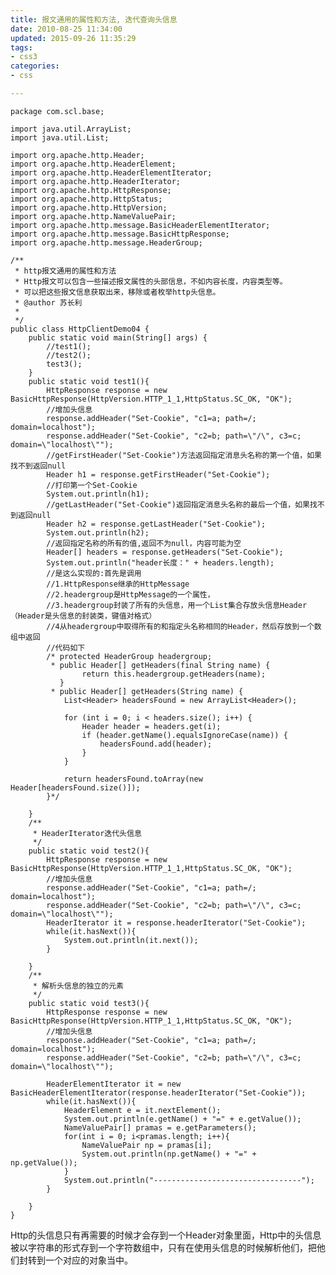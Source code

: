 ```yaml
---
title: 报文通用的属性和方法, 迭代查询头信息
date: 2010-08-25 11:34:00
updated: 2015-09-26 11:35:29
tags: 
- css3
categories: 
- css

---
```

    package com.scl.base;
    
    import java.util.ArrayList;
    import java.util.List;
    
    import org.apache.http.Header;
    import org.apache.http.HeaderElement;
    import org.apache.http.HeaderElementIterator;
    import org.apache.http.HeaderIterator;
    import org.apache.http.HttpResponse;
    import org.apache.http.HttpStatus;
    import org.apache.http.HttpVersion;
    import org.apache.http.NameValuePair;
    import org.apache.http.message.BasicHeaderElementIterator;
    import org.apache.http.message.BasicHttpResponse;
    import org.apache.http.message.HeaderGroup;
    


<!--more-->


    /**
     * http报文通用的属性和方法
     * Http报文可以包含一些描述报文属性的头部信息，不如内容长度，内容类型等。
     * 可以把这些报文信息获取出来，移除或者枚举http头信息。
     * @author 苏长利
     *
     */
    public class HttpClientDemo04 {
    	public static void main(String[] args) {
    		//test1();
    		//test2();
    		test3();
    	}
    	public static void test1(){
    		HttpResponse response = new BasicHttpResponse(HttpVersion.HTTP_1_1,HttpStatus.SC_OK, "OK");
    		//增加头信息
    		response.addHeader("Set-Cookie", "c1=a; path=/; domain=localhost");
    		response.addHeader("Set-Cookie", "c2=b; path=\"/\", c3=c; domain=\"localhost\"");
    		//getFirstHeader("Set-Cookie")方法返回指定消息头名称的第一个值，如果找不到返回null
    		Header h1 = response.getFirstHeader("Set-Cookie");
    		//打印第一个Set-Cookie
    		System.out.println(h1);
    		//getLastHeader("Set-Cookie")返回指定消息头名称的最后一个值，如果找不到返回null
    		Header h2 = response.getLastHeader("Set-Cookie");
    		System.out.println(h2);
    		//返回指定名称的所有的值,返回不为null，内容可能为空
    		Header[] headers = response.getHeaders("Set-Cookie"); 
    		System.out.println("header长度：" + headers.length);
    		//是这么实现的:首先是调用
    		//1.HttpResponse继承的HttpMessage
    		//2.headergroup是HttpMessage的一个属性，
    		//3.headergroup封装了所有的头信息，用一个List集合存放头信息Header（Header是头信息的封装类，键值对格式）
    		//4从headergroup中取得所有的和指定头名称相同的Header，然后存放到一个数组中返回
    		//代码如下
    		/* protected HeaderGroup headergroup;
    		 * public Header[] getHeaders(final String name) {
            		return this.headergroup.getHeaders(name);
        	   }
    		 * public Header[] getHeaders(String name) {
    	        List<Header> headersFound = new ArrayList<Header>();
    
    	        for (int i = 0; i < headers.size(); i++) {
    	            Header header = headers.get(i);
    	            if (header.getName().equalsIgnoreCase(name)) {
    	                headersFound.add(header);
    	            }
    	        }
    
    	        return headersFound.toArray(new Header[headersFound.size()]);
    	    }*/
    		
    	}
    	/**
    	 * HeaderIterator迭代头信息
    	 */
    	public static void test2(){
    		HttpResponse response = new BasicHttpResponse(HttpVersion.HTTP_1_1,HttpStatus.SC_OK, "OK");
    		//增加头信息
    		response.addHeader("Set-Cookie", "c1=a; path=/; domain=localhost");
    		response.addHeader("Set-Cookie", "c2=b; path=\"/\", c3=c; domain=\"localhost\"");
    		HeaderIterator it = response.headerIterator("Set-Cookie");
    		while(it.hasNext()){
    			System.out.println(it.next());
    		}
    		 
    	}
    	/**
    	 * 解析头信息的独立的元素
    	 */
    	public static void test3(){
    		HttpResponse response = new BasicHttpResponse(HttpVersion.HTTP_1_1,HttpStatus.SC_OK, "OK");
    		//增加头信息
    		response.addHeader("Set-Cookie", "c1=a; path=/; domain=localhost");
    		response.addHeader("Set-Cookie", "c2=b; path=\"/\", c3=c; domain=\"localhost\"");
    		
    		HeaderElementIterator it = new BasicHeaderElementIterator(response.headerIterator("Set-Cookie"));
    		while(it.hasNext()){
    			HeaderElement e = it.nextElement();
    			System.out.println(e.getName() + "=" + e.getValue());
    			NameValuePair[] pramas = e.getParameters();
    			for(int i = 0; i<pramas.length; i++){
    				NameValuePair np = pramas[i];
    				System.out.println(np.getName() + "=" + np.getValue());
    			}
    			System.out.println("---------------------------------");
    		}
    		 
    	}
    }

Http的头信息只有再需要的时候才会存到一个Header对象里面，Http中的头信息被以字符串的形式存到一个字符数组中，只有在使用头信息的时候解析他们，把他们封转到一个对应的对象当中。

